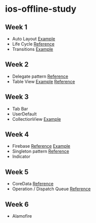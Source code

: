 # ios-offline-study
## Week 1
- Auto Layout [Example](week1/AutoLayout) 
- Life Cycle [Reference](https://hcn1519.github.io/articles/2017-09/ios_app_lifeCycle) 
- Transitions [Example](week1/Transition)
## Week 2
- Delegate pattern [Reference](https://www.notion.so/Delegate-Pattern-abec19f5483a4c718ecdec2e57878d3d)
- Table View [Example](week2/TableView) [Reference](https://www.notion.so/Table-View-c7a2469182634c7fa1914657a29fcb49)
## Week 3
- Tab Bar 
- UserDefault
- CollectionView [Example](week3/userdefault-and-collectionview)
## Week 4 
- Firebase [Reference](https://www.notion.so/Firebase-7a08bd11e92c4cdf8ed68db7ca2c68df) [Example](week4/Firebase-autologin/)
- Singleton pattern [Reference](https://www.notion.so/Singleton-pattern-f6ffa0e36a1f4643b395c2950392b551)
- Indicator
## Week 5
- CoreData [Reference](https://www.notion.so/Core-Data-a9e57fbc4fc54818bcb6447cb9ce9f94)
- Operation / Dispatch Queue [Reference](https://www.notion.so/Dispatch-Operation-Queues-e2562afa6e324bddbf375e2ee0fc20be)
## Week 6
- Alamofire
